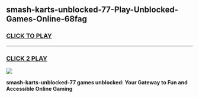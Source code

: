 
## smash-karts-unblocked-77-Play-Unblocked-Games-Online-68fag
<h3>
<a href="https://premium76.site?title=smash-karts-unblocked-77&ref=25A">CLICK TO PLAY</a></h3>
<hr>

<h3>
<a href="https://premium76.site?title=smash-karts-unblocked-77&ref=25A">CLICK 2 PLAY</a>
  
</h3>

<a href="https://premium76.site?title=smash-karts-unblocked-77&ref=25A"><img src="https://clearcache.store/games.png"></a>


**smash-karts-unblocked-77 games unblocked: Your Gateway to Fun and Accessible Online Gaming**
